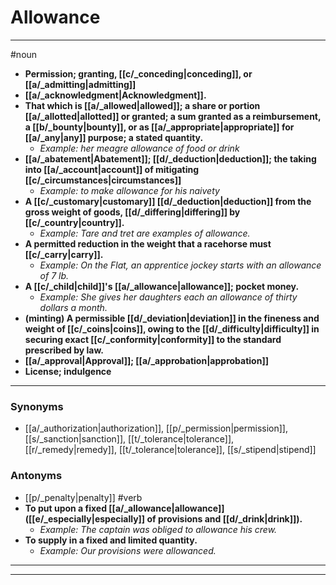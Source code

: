 # Allowance
---
#noun
- **Permission; granting, [[c/_conceding|conceding]], or [[a/_admitting|admitting]]**
- **[[a/_acknowledgment|Acknowledgment]].**
- **That which is [[a/_allowed|allowed]]; a share or portion [[a/_allotted|allotted]] or granted; a sum granted as a reimbursement, a [[b/_bounty|bounty]], or as [[a/_appropriate|appropriate]] for [[a/_any|any]] purpose; a stated quantity.**
	- _Example: her meagre allowance of food or drink_
- **[[a/_abatement|Abatement]]; [[d/_deduction|deduction]]; the taking into [[a/_account|account]] of mitigating [[c/_circumstances|circumstances]]**
	- _Example: to make allowance for his naivety_
- **A [[c/_customary|customary]] [[d/_deduction|deduction]] from the gross weight of goods, [[d/_differing|differing]] by [[c/_country|country]].**
	- _Example: Tare and tret are examples of allowance._
- **A permitted reduction in the weight that a racehorse must [[c/_carry|carry]].**
	- _Example: On the Flat, an apprentice jockey starts with an allowance of 7 lb._
- **A [[c/_child|child]]'s [[a/_allowance|allowance]]; pocket money.**
	- _Example: She gives her daughters each an allowance of thirty dollars a month._
- **(minting) A permissible [[d/_deviation|deviation]] in the fineness and weight of [[c/_coins|coins]], owing to the [[d/_difficulty|difficulty]] in securing exact [[c/_conformity|conformity]] to the standard prescribed by law.**
- **[[a/_approval|Approval]]; [[a/_approbation|approbation]]**
- **License; indulgence**
---
### Synonyms
- [[a/_authorization|authorization]], [[p/_permission|permission]], [[s/_sanction|sanction]], [[t/_tolerance|tolerance]], [[r/_remedy|remedy]], [[t/_tolerance|tolerance]], [[s/_stipend|stipend]]
### Antonyms
- [[p/_penalty|penalty]]
#verb
- **To put upon a fixed [[a/_allowance|allowance]] ([[e/_especially|especially]] of provisions and [[d/_drink|drink]]).**
	- _Example: The captain was obliged to allowance his crew._
- **To supply in a fixed and limited quantity.**
	- _Example: Our provisions were allowanced._
---
---

